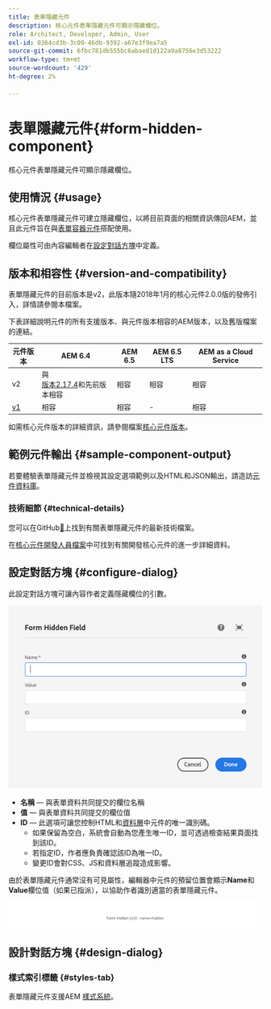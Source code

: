 ```yaml
---
title: 表單隱藏元件
description: 核心元件表單隱藏元件可顯示隱藏欄位。
role: Architect, Developer, Admin, User
exl-id: 0364cd3b-3c09-46db-9392-a67e3f9ea7a5
source-git-commit: 6fbc781db555bc6abaed1d122a9a8756e3d53222
workflow-type: tm+mt
source-wordcount: '429'
ht-degree: 2%

---
```


# 表單隱藏元件{#form-hidden-component}

核心元件表單隱藏元件可顯示隱藏欄位。

## 使用情況 {#usage}

核心元件表單隱藏元件可建立隱藏欄位，以將目前頁面的相關資訊傳回AEM，並且此元件旨在與[表單容器元件](form-container.md)搭配使用。

欄位屬性可由內容編輯者在[設定對話方塊](form-hidden.md)中定義。

## 版本和相容性 {#version-and-compatibility}

表單隱藏元件的目前版本是v2，此版本隨2018年1月的核心元件2.0.0版的發佈引入，詳情請參閱本檔案。

下表詳細說明元件的所有支援版本、與元件版本相容的AEM版本，以及舊版檔案的連結。

| 元件版本 | AEM 6.4 | AEM 6.5 | AEM 6.5 LTS | AEM as a Cloud Service  |
|--- |--- |--- |---|---|
| v2 | 與<br>[版本2.17.4](/help/versions.md)和先前版本相容 | 相容 | 相容 | 相容 |
| [v1](/help/components/v1/form-hidden-v1.md) | 相容 | 相容 | - | 相容 |

如需核心元件版本的詳細資訊，請參閱檔案[核心元件版本](/help/versions.md)。

## 範例元件輸出 {#sample-component-output}

若要體驗表單隱藏元件並檢視其設定選項範例以及HTML和JSON輸出，請造訪[元件資料庫](https://adobe.com/go/aem_cmp_library_form_hidden)。

### 技術細節 {#technical-details}

您可以在GitHub[&#128279;](https://adobe.com/go/aem_cmp_tech_form_hidden_v2)上找到有關表單隱藏元件的最新技術檔案。

在[核心元件開發人員檔案](/help/developing/overview.md)中可找到有關開發核心元件的進一步詳細資料。

## 設定對話方塊 {#configure-dialog}

此設定對話方塊可讓內容作者定義隱藏欄位的引數。

![表單隱藏編輯對話方塊](/help/assets/form-hidden-edit.png)

* **名稱** — 與表單資料共同提交的欄位名稱
* **值** — 與表單資料共同提交的欄位值
* **ID** — 此選項可讓您控制HTML和[資料層](/help/developing/data-layer/overview.md)中元件的唯一識別碼。
   * 如果保留為空白，系統會自動為您產生唯一ID，並可透過檢查結果頁面找到該ID。
   * 若指定ID，作者應負責確認該ID為唯一ID。
   * 變更ID會對CSS、JS和資料層追蹤造成影響。

由於表單隱藏元件通常沒有可見屬性，編輯器中元件的預留位置會顯示&#x200B;**Name**&#x200B;和&#x200B;**Value**&#x200B;欄位值（如果已指派），以協助作者識別適當的表單隱藏元件。

![表單隱藏元件範例](/help/assets/form-hidden-example.png)

## 設計對話方塊 {#design-dialog}

### 樣式索引標籤 {#styles-tab}

表單隱藏元件支援AEM [樣式系統](/help/get-started/authoring.md#component-styling)。
